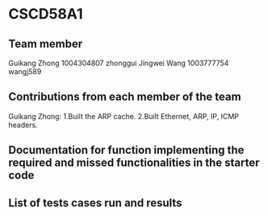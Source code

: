 # CSCD58A1

## Team member
Guikang Zhong 1004304807 zhonggui
Jingwei Wang 1003777754 wangj589

## Contributions from each member of the team
Guikang Zhong: 
1.Built the ARP cache. 
2.Built Ethernet, ARP, IP, ICMP headers.

## Documentation for function implementing the required and missed functionalities in the starter code

## List of tests cases run and results
